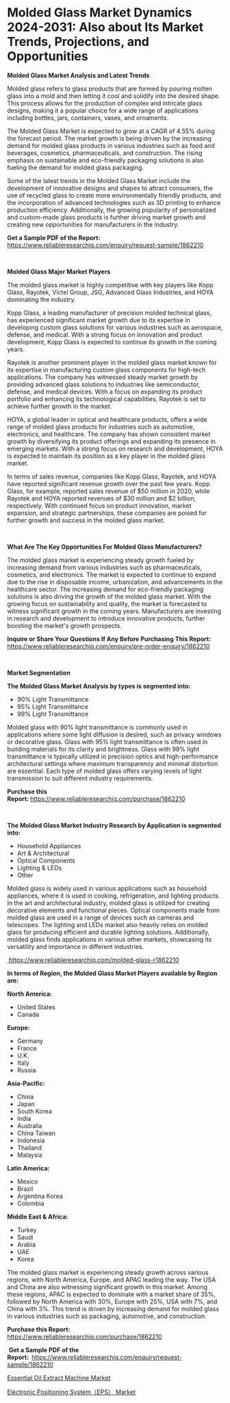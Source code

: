 <p><h1>Molded Glass Market Dynamics 2024-2031: Also about Its Market Trends, Projections, and Opportunities</h1></p><p><strong>Molded Glass Market Analysis and Latest Trends</strong></p>
<p><p>Molded glass refers to glass products that are formed by pouring molten glass into a mold and then letting it cool and solidify into the desired shape. This process allows for the production of complex and intricate glass designs, making it a popular choice for a wide range of applications including bottles, jars, containers, vases, and ornaments.</p><p>The Molded Glass Market is expected to grow at a CAGR of 4.55% during the forecast period. The market growth is being driven by the increasing demand for molded glass products in various industries such as food and beverages, cosmetics, pharmaceuticals, and construction. The rising emphasis on sustainable and eco-friendly packaging solutions is also fueling the demand for molded glass packaging.</p><p>Some of the latest trends in the Molded Glass Market include the development of innovative designs and shapes to attract consumers, the use of recycled glass to create more environmentally friendly products, and the incorporation of advanced technologies such as 3D printing to enhance production efficiency. Additionally, the growing popularity of personalized and custom-made glass products is further driving market growth and creating new opportunities for manufacturers in the industry.</p></p>
<p><strong>Get a Sample PDF of the Report:&nbsp;</strong> <a href="https://www.reliableresearchiq.com/enquiry/request-sample/1862210">https://www.reliableresearchiq.com/enquiry/request-sample/1862210</a></p>
<p>&nbsp;</p>
<p><strong>Molded Glass Major Market Players</strong></p>
<p><p>The molded glass market is highly competitive with key players like Kopp Glass, Rayotek, Victel Group, JSG, Advanced Glass Industries, and HOYA dominating the industry. </p><p>Kopp Glass, a leading manufacturer of precision molded technical glass, has experienced significant market growth due to its expertise in developing custom glass solutions for various industries such as aerospace, defense, and medical. With a strong focus on innovation and product development, Kopp Glass is expected to continue its growth in the coming years.</p><p>Rayotek is another prominent player in the molded glass market known for its expertise in manufacturing custom glass components for high-tech applications. The company has witnessed steady market growth by providing advanced glass solutions to industries like semiconductor, defense, and medical devices. With a focus on expanding its product portfolio and enhancing its technological capabilities, Rayotek is set to achieve further growth in the market.</p><p>HOYA, a global leader in optical and healthcare products, offers a wide range of molded glass products for industries such as automotive, electronics, and healthcare. The company has shown consistent market growth by diversifying its product offerings and expanding its presence in emerging markets. With a strong focus on research and development, HOYA is expected to maintain its position as a key player in the molded glass market.</p><p>In terms of sales revenue, companies like Kopp Glass, Rayotek, and HOYA have reported significant revenue growth over the past few years. Kopp Glass, for example, reported sales revenue of $50 million in 2020, while Rayotek and HOYA reported revenues of $30 million and $2 billion, respectively. With continued focus on product innovation, market expansion, and strategic partnerships, these companies are poised for further growth and success in the molded glass market.</p></p>
<p>&nbsp;</p>
<p><strong>What Are The Key Opportunities For Molded Glass Manufacturers?</strong></p>
<p><p>The molded glass market is experiencing steady growth fueled by increasing demand from various industries such as pharmaceuticals, cosmetics, and electronics. The market is expected to continue to expand due to the rise in disposable income, urbanization, and advancements in the healthcare sector. The increasing demand for eco-friendly packaging solutions is also driving the growth of the molded glass market. With the growing focus on sustainability and quality, the market is forecasted to witness significant growth in the coming years. Manufacturers are investing in research and development to introduce innovative products, further boosting the market's growth prospects.</p></p>
<p><strong>Inquire or Share Your Questions If Any Before Purchasing This Report:</strong> <a href="https://www.reliableresearchiq.com/enquiry/pre-order-enquiry/1862210">https://www.reliableresearchiq.com/enquiry/pre-order-enquiry/1862210</a></p>
<p>&nbsp;</p>
<p><strong>Market Segmentation</strong></p>
<p><strong>The Molded Glass Market Analysis by types is segmented into:</strong></p>
<p><ul><li>90% Light Transmittance</li><li>95% Light Transmittance</li><li>99% Light Transmittance</li></ul></p>
<p><p>Molded glass with 90% light transmittance is commonly used in applications where some light diffusion is desired, such as privacy windows or decorative glass. Glass with 95% light transmittance is often used in building materials for its clarity and brightness. Glass with 99% light transmittance is typically utilized in precision optics and high-performance architectural settings where maximum transparency and minimal distortion are essential. Each type of molded glass offers varying levels of light transmission to suit different industry requirements.</p></p>
<p><strong>Purchase this Report:&nbsp;</strong><a href="https://www.reliableresearchiq.com/purchase/1862210">https://www.reliableresearchiq.com/purchase/1862210</a></p>
<p>&nbsp;</p>
<p><strong>The Molded Glass Market Industry Research by Application is segmented into:</strong></p>
<p><ul><li>Household Appliances</li><li>Art & Architectural</li><li>Optical Components</li><li>Lighting & LEDs</li><li>Other</li></ul></p>
<p><p>Molded glass is widely used in various applications such as household appliances, where it is used in cooking, refrigeration, and lighting products. In the art and architectural industry, molded glass is utilized for creating decorative elements and functional pieces. Optical components made from molded glass are used in a range of devices such as cameras and telescopes. The lighting and LEDs market also heavily relies on molded glass for producing efficient and durable lighting solutions. Additionally, molded glass finds applications in various other markets, showcasing its versatility and importance in different industries.</p></p>
<p><a href="https://www.reliableresearchiq.com/molded-glass-r1862210">&nbsp;https://www.reliableresearchiq.com/molded-glass-r1862210</a></p>
<p><strong>In terms of Region, the Molded Glass Market Players available by Region are:</strong></p>
<p>
    <p> <strong> North America: </strong>
        <ul>
            <li>United States</li>
            <li>Canada</li>
        </ul>
        </p> 
    <p> <strong> Europe: </strong>
        <ul>
            <li>Germany</li>
            <li>France</li>
            <li>U.K.</li>
            <li>Italy</li>
            <li>Russia</li>
        </ul>
        </p> 
    <p> <strong> Asia-Pacific: </strong>
        <ul>
            <li>China</li>
            <li>Japan</li>
            <li>South Korea</li>
            <li>India</li>
            <li>Australia</li>
            <li>China Taiwan</li>
            <li>Indonesia</li>
            <li>Thailand</li>
            <li>Malaysia</li>
        </ul>
        </p> 
    <p> <strong> Latin America: </strong>
        <ul>
            <li>Mexico</li>
            <li>Brazil</li>
            <li>Argentina Korea</li>
            <li>Colombia</li>
        </ul>
        </p> 
    <p> <strong> Middle East & Africa: </strong>
        <ul>
            <li>Turkey</li>
            <li>Saudi</li>
            <li>Arabia</li>
            <li>UAE</li>
            <li>Korea</li>
        </ul>
    </p>
    </p>
<p><p>The molded glass market is experiencing steady growth across various regions, with North America, Europe, and APAC leading the way. The USA and China are also witnessing significant growth in this market. Among these regions, APAC is expected to dominate with a market share of 35%, followed by North America with 30%, Europe with 25%, USA with 7%, and China with 3%. This trend is driven by increasing demand for molded glass in various industries such as packaging, automotive, and construction.</p></p>
<p><strong>Purchase this Report: </strong><a href="https://www.reliableresearchiq.com/purchase/1862210">https://www.reliableresearchiq.com/purchase/1862210</a></p>
<p>&nbsp;<strong>Get a Sample PDF of the Report:&nbsp;&nbsp;</strong><a href="https://www.reliableresearchiq.com/enquiry/request-sample/1862210">https://www.reliableresearchiq.com/enquiry/request-sample/1862210</a></p>
<p><strong></strong></p>
<p><p><a href="https://github.com/alanPerkins1921/Market-Research-Report-List-1/blob/main/essential-oil-extract-machine-market.md">Essential Oil Extract Machine Market</a></p><p><a href="https://github.com/mandarincruisesvn/Market-Research-Report-List-1/blob/main/electronic-positioning-systemeps-market.md">Electronic Positioning System（EPS） Market</a></p></p>